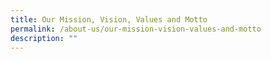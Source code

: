 ```yaml
---
title: Our Mission, Vision, Values and Motto
permalink: /about-us/our-mission-vision-values-and-motto
description: ""
---
```

